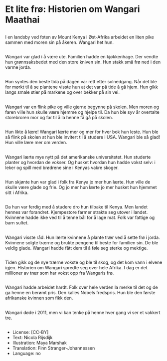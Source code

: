 # Et lite frø: Historien om Wangari Maathai

##
I en landsby ved foten av Mount Kenya i Øst-Afrika arbeidet en liten pike sammen med moren sin på åkeren. Wangari het hun.

##
Wangari var glad i å være ute. Familien hadde en kjøkkenhage. Der vendte hun grønnsaksbedet med den store kniven sin. Hun stakk små frø ned i den varme jorda.

##
Hun syntes den beste tida på dagen var rett etter solnedgang. Når det ble for mørkt til å se plantene visste hun at det var på tide å gå hjem. Hun gikk langs smale stier på markene og over bekker på sin vei.

##
Wangari var en flink pike og ville gjerne begynne på skolen. Men moren og faren ville hun skulle være hjemme og hjelpe til. Da hun ble syv år overtalte storebroren mor og far til å la henne få gå på skolen.

##
Hun likte å lære! Wangari lærte mer og mer for hver bok hun leste. Hun ble så flink på skolen at hun ble invitert til å studere i USA. Wangari ble så glad! Hun ville lære mer om verden.

##
Wangari lærte mye nytt på det amerikanske universitetet. Hun studerte planter og hvordan de vokser. Og husket hvordan hun hadde vokst selv: i leker og spill med brødrene sine i Kenyas vakre skoger. 

##
Hun skjønte hun var glad i folk fra Kenya jo mer hun lærte. Hun ville de skulle være glade og frie. Og jo mer hun lærte jo mer husket hun hjemmet sitt i Afrika.

##
Da hun var ferdig med å studere dro hun tilbake til Kenya. Men landet hennes var forandret. Kjempestore farmer strakte seg utover i landet. Kvinnene hadde ikke ved til å tenne bål for å lage mat. Folk var fattige og barn sultet.

##
Wangari visste råd. Hun lærte kvinnene å plante trær ved å sette frø i jorda. Kvinnene solgte trærne og brukte pengene til beste for familien sin. De ble veldig glade. Wangari hadde fått dem til å føle seg sterke og mektige.

##
Tiden gikk og de nye trærne vokste og ble til skog, og det kom vann i elvene igjen. Historien om Wangari spredte seg over hele Afrika. I dag er det millioner av trær som har vokst opp fra Wangaris frø.

##
Wangari hadde arbeidet hardt. Folk over hele verden la merke til det og de ga henne en berømt pris. Den kalles Nobels fredspris. Hun ble den første afrikanske kvinnen som fikk den.

##
Wangari døde i 2011, men vi kan tenke på henne hver gang vi ser et vakkert tre.

##
* License: [CC-BY]
* Text: Nicola Rijsdijk
* Illustration: Maya Marshak
* Translation: Finn Stranger-Johannessen
* Language: no
